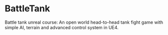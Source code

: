 # BattleTank
Battle tank unreal course: An open world head-to-head tank fight game with simple AI, terrain and advanced control system in UE4.
